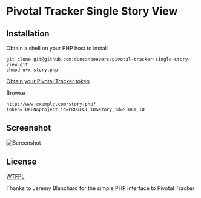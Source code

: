 Pivotal Tracker Single Story View
=

Installation
-
Obtain a shell on your PHP host to install

    git clone git@github.com:duncanbeevers/pivotal-tracker-single-story-view.git
    chmod u+x story.php

[Obtain your Pivotal Tracker token](https://www.pivotaltracker.com/help/api?version=v3#retrieve_token)


Browse

    http://www.example.com/story.php?token=TOKEN&project_id=PROJECT_ID&story_id=STORY_ID

Screenshot
-

![Screenshot](http://dweebd.com/data/PivotalTrackerSingleStoryView.png)


License
-
[WTFPL](http://sam.zoy.org/wtfpl/)

Thanks to Jeremy Blanchard for the simple PHP interface to Pivotal Tracker


